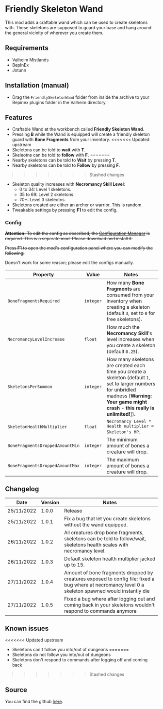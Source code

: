 # Friendly Skeleton Wand

This mod adds a craftable wand which can be used to create skeletons with. These skeletons are supposed to guard your base and hang around the general vicinity of wherever you create them.

## Requirements

- Valheim Mistlands
- BepInEx
- Jotunn

## Installation (manual)

- Drag the `FriendlySkeletonWand` folder from inside the archive to your Bepinex plugins folder in the Valheim directory.

## Features

- Craftable Wand at the workbench called **Friendly Skeleton Wand**.
- Pressing **B** while the Wand is equipped will create a friendly skeleton guard with **Bone Fragments** from your inventory.
<<<<<<< Updated upstream
- Skeletons can be told to **wait** with **T**.
- Skeleotns can be told to **follow** with **F**.
=======
- Nearby skeletons can be told to **Wait** by pressing **T**.
- Nearby skeletons can be told to **Follow** by pressing **F**.
>>>>>>> Stashed changes
- Skeleton quality increases with **Necromancy Skill Level**:
	+ 0 to 34: Level 1 skeletons.
	+ 35 to 69: Level 2 skeletons.
	+ 70+: Level 3 skeleotns.
- Skeletons created are either an archer or warrior. This is random.
- Tweakable settings by pressing **F1** to edit the config.

### Config

~~**Attention:** To edit the config as described, the [Configuration Manager](https://github.com/BepInEx/BepInEx.ConfigurationManager/releases) is required. This is a separate mod. Please download and install it.~~

~~Press **F1** to open the mod's configuration panel where you can modify the following:~~

Doesn't work for some reason; please edit the configs manually.

Property | Value | Notes
--- | --- | ---
`BoneFragmentsRequired` | `integer` | How many **Bone Fragments** are consumed from your inventory when creating a skeleton (default `3`, set to `0` for free skeletons).
`NecromancyLevelIncrease` | `float` | How much the **Necromancy Skill**'s level increases when you create a skeleton (default `0.25`).
`SkeletonsPerSummon` | `integer` | How many skeletons are created each time you create a skeleton (default `1`, set to larger numbers  for unbridled madness [**Warning: Your game might crash - this really is unlimited!**]).
`SkeletonHealthMultiplier` | `float` | `Necromancy Level * Health multiplier = Skeleton's HP`.
`BoneFragmentsDroppedAmountMin` | `integer` | The minimum amount of bones a creature will drop.
`BoneFragmentsDroppedAmountMax` | `integer` | The maximum amount of bones a creature will drop.

## Changelog

Date | Version | Notes
--- | --- | ---
25/11/2022 | 1.0.0 | Release
25/11/2022 | 1.0.1 | Fix a bug that let you create skeletons without the wand equipped.
26/11/2022 | 1.0.2 | All creatures drop bone fragments, skeletons can be told to follow/wait, skeletons health scales with necromancy level.
26/11/2022 | 1.0.3 | Default skeleton health multiplier jacked up to 15.
27/11/2022 | 1.0.4 | Amount of bone fragments dropped by creatures exposed to config file; fixed a bug where at necromancy level 0 a skeleton spawned would instantly die
27/11/2022 | 1.0.5 | Fixed a bug where after logging out and coming back in your skeletons wouldn't respond to commands anymore

## Known issues

<<<<<<< Updated upstream
- Skeletons can't follow you into/out of dungeons
=======
- Skeletons do not follow you into/out of dungeons
- Skeletons don't respond to commands after logging off and coming back
>>>>>>> Stashed changes

## Source

You can find the github [here](https://github.com/jpw1991/Friendly-Skeleton-Wand).

